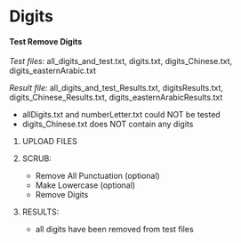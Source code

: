 Digits
=======

#### Test Remove Digits 

*Test files:* all_digits_and_test.txt, digits.txt, digits_Chinese.txt,
            digits_easternArabic.txt

*Result file:* all_digits_and_test_Results.txt, digitsResults.txt, 
               digits_Chinese_Results.txt, digits_easternArabicResults.txt

- allDigits.txt and numberLetter.txt could NOT be tested
- digits_Chinese.txt does NOT contain any digits

1. UPLOAD FILES

2. SCRUB: 
    - Remove All Punctuation (optional)
    - Make Lowercase (optional)
    - Remove Digits

3. RESULTS: 
    - all digits have been removed from test files
